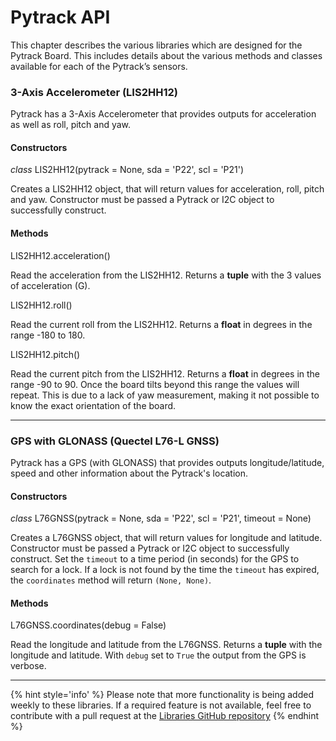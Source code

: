# Pytrack API

This chapter describes the various libraries which are designed for the Pytrack Board. This includes details about the various methods and classes available for each of the Pytrack’s sensors.

### 3-Axis Accelerometer (LIS2HH12)

Pytrack has a 3-Axis Accelerometer that provides outputs for acceleration as well as roll, pitch and yaw.

#### Constructors

<class><i>class</i> LIS2HH12(pytrack = None, sda = 'P22', scl = 'P21')</class>

Creates a LIS2HH12 object, that will return values for acceleration, roll, pitch and yaw. Constructor must be passed a Pytrack or I2C object to successfully construct.

#### Methods
<function>LIS2HH12.acceleration()</function>

Read the acceleration from the LIS2HH12. Returns a **tuple** with the 3 values of acceleration (G).

<function>LIS2HH12.roll()</function>

Read the current roll from the LIS2HH12. Returns a **float** in degrees in the range -180 to 180.

<function>LIS2HH12.pitch()</function>

Read the current pitch from the LIS2HH12. Returns a **float** in degrees in the range -90 to 90. Once the board tilts beyond this range the values will repeat. This is due to a lack of yaw measurement, making it not possible to know the exact orientation of the board.

***

### GPS with GLONASS (Quectel L76-L GNSS)

Pytrack has a GPS (with GLONASS) that provides outputs longitude/latitude, speed and other information about the Pytrack's location.

#### Constructors

<class><i>class</i> L76GNSS(pytrack = None, sda = 'P22', scl = 'P21', timeout = None)</class>

Creates a L76GNSS object, that will return values for longitude and latitude. Constructor must be passed a Pytrack or I2C object to successfully construct. Set the ``timeout`` to a time period (in seconds) for the GPS to search for a lock. If a lock is not found by the time the ``timeout`` has expired, the ``coordinates`` method will return ``(None, None)``.

#### Methods
<function>L76GNSS.coordinates(debug = False)</function>

Read the longitude and latitude from the L76GNSS. Returns a **tuple** with the longitude and latitude. With ``debug`` set to ``True`` the output from the GPS is verbose.

***

{% hint style='info' %}
Please note that more functionality is being added weekly to these libraries. If a required feature is not available, feel free to contribute with a pull request at the [Libraries GitHub repository](https://github.com/pycom/pycom-libraries)
{% endhint %}
